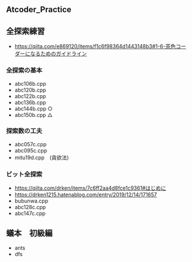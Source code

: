 ## Atcoder_Practice


## 全探索練習
- https://qiita.com/e869120/items/f1c6f98364d1443148b3#1-6-茶色コーダーになるためのガイドライン

### 全探索の基本  
- abc106b.cpp
- abc120b.cpp  
- abc122b.cpp  
- abc136b.cpp  
- abc144b.cpp  ○
- abc150b.cpp  △

### 探索数の工夫
- abc057c.cpp  
- abc095c.cpp
- mitu19d.cpp　(貪欲法)

### ビット全探索
- https://qiita.com/drken/items/7c6ff2aa4d8fce1c9361#はじめに
- https://drken1215.hatenablog.com/entry/2019/12/14/171657
- bubunwa.cpp
- abc128c.cpp  
- abc147c.cpp

## 蟻本　初級編
- ants   
- dfs
